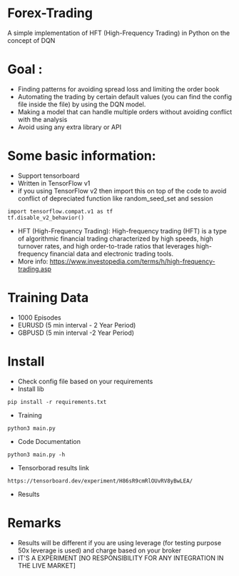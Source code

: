 # Forex-Trading
A simple implementation of HFT (High-Frequency Trading) in Python on the concept of DQN 

# Goal : 
* Finding patterns for avoiding spread loss and limiting the order book
* Automating the trading by certain default values (you can find the config file inside the file) by using the DQN model.
* Making a model that can handle multiple orders without avoiding conflict with the analysis
* Avoid using any extra library or API

# Some basic information:
* Support tensorboard 
* Written in TensorFlow v1 
* if you using TensorFlow v2 then import this on top of the code to avoid conflict of depreciated function like random_seed_set and session

```
import tensorflow.compat.v1 as tf
tf.disable_v2_behavior()
```

* HFT (High-Frequency Trading): High-frequency trading (HFT) is a type of algorithmic financial trading characterized by high speeds, high turnover rates, and high order-to-trade ratios that leverages high-frequency financial data and electronic trading tools. 
* More info: https://www.investopedia.com/terms/h/high-frequency-trading.asp

# Training Data
* 1000 Episodes
* EURUSD (5 min interval - 2 Year Period)
* GBPUSD (5 min interval -2 Year Period)

# Install
* Check config file based on your requirements
* Install lib
```
pip install -r requirements.txt
```
* Training
```
python3 main.py
```
* Code Documentation
```
python3 main.py -h
```
* Tensorborad results link
```
https://tensorboard.dev/experiment/H86sR9cmRlOUvRV8yBwLEA/
```

* Results




# Remarks
* Results will be different if you are using leverage (for testing purpose 50x leverage is used) and charge based on your broker
* IT'S A EXPERIMENT [NO RESPONSIBILITY FOR ANY INTEGRATION IN THE LIVE MARKET]
